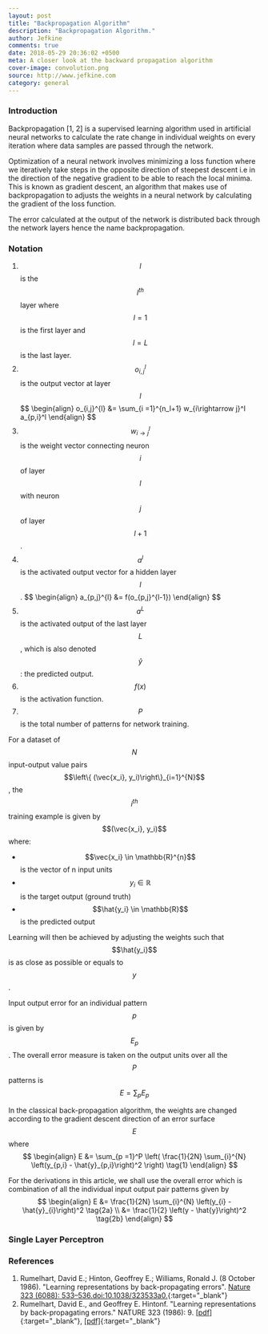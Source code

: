 ```yaml
---
layout: post
title: "Backpropagation Algorithm"
description: "Backpropagation Algorithm."
author: Jefkine
comments: true
date: 2018-05-29 20:36:02 +0500
meta: A closer look at the backward propagation algorithm
cover-image: convolution.png
source: http://www.jefkine.com
category: general
---
```


### Introduction ###
Backpropagation [1, 2] is a supervised learning algorithm used in artificial neural networks to calculate the rate change in individual weights on every iteration where data samples are passed through the network.

Optimization of a neural network involves minimizing a loss function where we iteratively take steps in the opposite direction of steepest descent i.e in the direction of the negative gradient to be able to reach the local minima. This is known as gradient descent, an algorithm that makes use of backpropagation to adjusts the weights in a neural network by calculating the gradient of the loss function.

The error calculated at the output of the network is distributed back through the network layers hence the name backpropagation.

### Notation ###
1. $$ l $$ is the $$ l^{th} $$ layer where $$ l=1 $$ is the first layer and $$ l=L $$ is the last layer.
2. $$ o_{i,j}^l $$ is the output vector at layer $$ l $$
\$$
\begin{align}
o_{i,j}^{l} &= \sum_{i =1}^{n_l+1} w_{i\rightarrow j}^l a_{p,i}^l
\end{align}
\$$
3. $$ w_{i\rightarrow j}^l $$ is the weight vector connecting neuron $$ i $$ of layer $$ l $$ with neuron $$ j $$ of layer $$ l+1 $$.
4. $$ a^l $$ is the activated output vector for a hidden layer $$ l $$.
\$$
\begin{align}
a_{p,j}^{l} &= f(o_{p,j}^{l-1})
\end{align}
\$$
5. $$a^L$$ is the activated output of the last layer $$L$$, which is also denoted $$\hat{y}$$: the predicted output.
6. $$f(x)$$ is the activation function.
7. $$ P $$ is the total number of patterns for network training.

For a dataset of $$N$$ input-output value pairs $$\left\{ (\vec{x_i}, y_i)\right\}_{i=1}^{N}$$, the $$i^{th}$$ training example is given by $$(\vec{x_i}, y_i)$$ where:

* $$\vec{x_i} \in \mathbb{R}^{n}$$ is the vector of n input units
* $$y_i \in \mathbb{R}$$ is the target output (ground truth)
* $$\hat{y_i} \in \mathbb{R}$$ is the predicted output

Learning will then be achieved by adjusting the weights such that $$\hat{y_i}$$ is as close as possible or equals to $$y$$.

Input output error for an individual pattern $$p$$ is given by $$E_p$$. The overall error measure is taken on the output units over all the $$ P $$ patterns is $$E = \sum_{p} E_p$$

In the classical back-propagation algorithm, the weights are changed according to the gradient descent direction of an error surface $$ E $$ where
$$
\begin{align}
E &= \sum_{p =1}^P \left( \frac{1}{2N} \sum_{i}^{N} \left(y_{p,i} - \hat{y}_{p,i}\right)^2 \right) \tag{1}
\end{align}
$$

For the derivations in this article, we shall use the overall error which is combination of all the individual input output pair patterns given by
$$
\begin{align}
E &= \frac{1}{2N} \sum_{i}^{N} \left(y_{i} - \hat{y}_{i}\right)^2  \tag{2a} \\
&= \frac{1}{2} \left(y - \hat{y}\right)^2  \tag{2b}
\end{align}
$$



### Single Layer Perceptron ###

### References ###
1. Rumelhart, David E.; Hinton, Geoffrey E.; Williams, Ronald J. (8 October 1986). "Learning representations by back-propagating errors".
[Nature 323 (6088): 533–536.doi:10.1038/323533a0.](https://www.nature.com/articles/323533a0){:target="_blank"}
2. Rumelhart, David E., and Geoffrey E. Hintonf. "Learning representations by back-propagating errors." NATURE 323 (1986): 9. [[pdf]](http://www.dtic.mil/dtic/tr/fulltext/u2/a164453.pdf){:target="_blank"}, [[pdf]](https://www.iro.umontreal.ca/~vincentp/ift3395/lectures/backprop_old.pdf){:target="_blank"}
